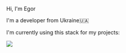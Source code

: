Hi, I'm Egor

I'm a developer from Ukraine🇺🇦

I'm currently using this stack for my projects:

![](https://skillicons.dev/icons?i=js,ts,html,css,go,dotnet,react,docker,cs,prisma&theme=dark)
